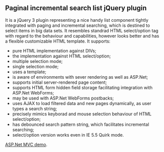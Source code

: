 ## Paginal incremental search list jQuery plugin
It is a jQuery 3 plugin representing a nice handy list component tightly integrated with paging and incremental searching,
which is destined to select items in big data sets. It resembles standrad HTML select/option tag with regard to
the behaviour and capabilities, however looks better and has a flexible customizable HTML template. It supports:
* pure HTML implementation against DIVs;
* the implementation against HTML select/option;
* multiple selection mode;
* single selection mode;
* uses a template;
* is aware of environments with sever rendering as well as ASP.Net;
* supports initial server-rendered page content;
* supports HTML form hidden field storage facilitating integration with ASP.Net WebForms;
* may be used with ASP.Net WebForms postbacks;
* uses AJAX to load filtered data and new pages dynamically, as user types a search string;
* precisely mimics keyborad and mouse selection behaviour of HTML select/option;
* has debounced search pattern string, which facilitates incremental searching;
* select/option version works even in IE 5.5 Quirk mode.


[ASP.Net MVC demo](http://searchlist.1gb.ru/).
